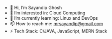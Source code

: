 - 👋 Hi, I’m Sayandip Ghosh
- 👀 I’m interested in: Cloud Computing
- 🌱 I’m currently learning: Linux and DevOps
- 📫 How to reach me: mrsayandip@gmail.com
- ⚡ Tech Stack: C/JAVA, JavaScript, MERN Stack
 

<!---
sayandip-ghosh/sayandip-ghosh is a ✨ special ✨ repository because its `README.md` (this file) appears on your GitHub profile.
You can click the Preview link to take a look at your changes.
--->
